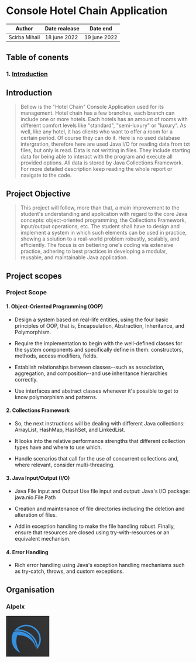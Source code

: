 # Console Hotel Chain Application

| Author      |Date realease|Date end    |
|-------------|-------------|------------|
|Scirba Mihail|18 june 2022 |19 june 2022|

## Table of conents

### **1. [Introduction](#introduction)**

## Introduction

>Bellow is the "Hotel Chain" Console Application used for its management. Hotel chain has a few branches, each branch can include one or more hotels. Each hotels has an amount of rooms with different comfort levels like "standard", "semi-luxury" or "luxury". As well, like any hotel, it has clients who want to offer a room for a certain period. Of course they can do it. Here is no used database intergration, therefore here are used Java I/O for reading data from txt files, but only is read. Data is not writting in files. They include starting data for being able to interact with the program and execute all provided options. All data is stored by Java Collections Framework. For more detailed description keep reading the whole report or navigate to the code.

## Project Objective

>This project will follow, more than that, a main improvement to the student's understanding and application with regard to the core Java concepts: object-oriented programming, the Collections Framework, input/output operations, etc. The student shall have to design and implement a system in which such elements can be used in practice, showing a solution to a real-world problem robustly, scalably, and efficiently. The focus is on bettering one's coding via extensive practice, adhering to best practices in developing a modular, reusable, and maintainable Java application.

## Project scopes

### Project Scope

#### 1. Object-Oriented Programming (OOP)

* Design a system based on real-life entities, using the four basic principles of OOP, that is, Encapsulation, Abstraction, Inheritance, and Polymorphism.

* Require the implementation to begin with the well-defined classes for the system components and specifically define in them: constructors, methods, access modifiers, fields.

* Establish relationships between classes--such as association, aggregation, and composition--and use
inheritance hierarchies correctly.

* Use interfaces and abstract classes whenever it's possible to get to know polymorphism and patterns.

#### 2. Collections Framework

* So, the next instructions will be dealing with different Java collections: ArrayList, HashMap, HashSet, and LinkedList.

* It looks into the relative performance strengths that different collection types have and where to use which.

* Handle scenarios that call for the use of concurrent collections and, where relevant, consider multi-threading.

#### 3. Java Input/Output (I/O)

* Java File Input and Output Use file input and output: Java's I/O package: java.nio.File.Path
* Creation and maintenance of file directories including the deletion and alteration of files.

* Add in exception handling to make the file handling robust. Finally, ensure that resources are closed using try-with-resources or an equivalent mechanism.

#### 4. Error Handling

* Rich error handling using Java's exception handling mechanisms such as try-catch, throws, and custom exceptions.

## Organisation

### Alpelx

![Alpelx Logo](./img/logo.jpg)
